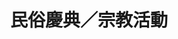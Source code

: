 ---
title: '民俗慶典／宗教活動'
pictures: '["https://raw.githubusercontent.com/chyushya/cms-content/main/content/resources/images/1648675562835-2604-1631-%E6%97%97%E5%B1%B1%E5%85%B1%E6%95%AC%E5%A0%82.JPG","https://raw.githubusercontent.com/chyushya/cms-content/main/content/resources/images/1648675563348-2592-1944-%E5%87%8C%E5%AE%B5%E5%AF%B6%E6%AE%BF%EF%BC%882%EF%BC%89.JPG","https://raw.githubusercontent.com/chyushya/cms-content/main/content/resources/images/1648675562741-1151-754-%E6%85%B6%E7%A5%9D%E4%B8%AD%E8%8F%AF%E4%BD%9B%E6%95%99%E6%AF%94%E4%B8%98%E5%B0%BC%E5%8D%94%E9%80%B2%E6%9C%83%E5%89%B5%E6%9C%8320%E9%80%B1%E5%B9%B4%E6%9A%A8%E9%A0%92%E7%99%BC%E7%AC%AC%E4%B8%80%E5%B1%86%E4%B8%96%E7%95%8C%E4%BD%9B%E6%95%99%E5%82%91%E5%87%BA%E6%AF%94%E4%B8%98%E5%B0%BC%E8%B2%A2%E7%8D%BB%E8%A1%A8%E6%8F%9A%E7%8D%8E.jpg","https://raw.githubusercontent.com/chyushya/cms-content/main/content/resources/images/1648675563517-2248-1723-%E6%9D%B1%E5%8D%97%E4%BA%9E%E7%A5%88%E7%A6%8F%E6%81%AF%E7%81%BD%E6%B7%A8%E5%AE%89%E5%A4%A7%E6%B3%95%E6%9C%83%EF%BC%881%EF%BC%89.JPG","https://raw.githubusercontent.com/chyushya/cms-content/main/content/resources/images/1648675562786-1477-902-%E6%96%B0%E5%8C%97%E7%87%88%E6%9C%83.jpg","https://raw.githubusercontent.com/chyushya/cms-content/main/content/resources/images/1648675563759-4134-2746-%E9%97%9C%E5%85%AC%E9%80%A0%E5%9E%8B.jpg","https://raw.githubusercontent.com/chyushya/cms-content/main/content/resources/images/1648675563637-3648-2056-%E5%8F%B0%E7%81%A3%E7%9C%81%E4%BD%9B%E6%95%99%E6%9C%8399%E5%B9%B4%E5%BA%A6%E8%81%AF%E5%90%88%E5%90%84%E7%95%8C%E5%95%9F%E5%BB%BA%E8%AD%B7%E5%9C%8B%E6%81%AF%E7%81%BD%E5%BF%B5%E4%BD%9B%E9%BB%9E%E7%87%88%E7%A5%88%E7%A6%8F%E5%A4%A7%E6%B3%95%E6%9C%83%EF%BC%882%EF%BC%89.JPG","https://raw.githubusercontent.com/chyushya/cms-content/main/content/resources/images/1648675564000-3264-2448-%E5%8F%B0%E5%8C%97%E5%B8%82%E7%BE%A9%E6%B0%91%E7%A5%AD.jpg","https://raw.githubusercontent.com/chyushya/cms-content/main/content/resources/images/1648675562939-2075-1476-2007%E6%88%B2%E7%8D%85%E7%94%B2%E8%97%9D%E8%A1%93%E7%AF%80.jpg","https://raw.githubusercontent.com/chyushya/cms-content/main/content/resources/images/1648675563024-2186-1569-%E4%BD%9B%E9%99%80%E8%81%96%E8%AA%95%E8%81%AF%E5%90%88%E8%88%89%E8%BE%A6%E6%B5%B4%E4%BD%9B%E5%A4%A7%E5%85%B8%E3%80%81%E5%9C%92%E9%81%8A%E6%9C%83%E6%9A%A8%E8%90%AC%E4%BA%BA%E5%81%A5%E5%BA%B7%E8%B7%AF%E8%B7%91.jpg","https://raw.githubusercontent.com/chyushya/cms-content/main/content/resources/images/1648675563130-2877-2111-%E8%8A%B1%E8%93%AE.%20%E6%B5%B8%E4%BF%A1%E6%9C%83.jpg","https://raw.githubusercontent.com/chyushya/cms-content/main/content/resources/images/1648675564434-3833-2764-%E9%AB%98%E9%9B%84%E7%87%88%E6%9C%83.jpg","https://raw.githubusercontent.com/chyushya/cms-content/main/content/resources/images/1648675564199-3648-2056-101%E5%B9%B4%E5%BA%A6%E5%95%9F%E5%BB%BA%E6%85%88%E6%82%B2%E4%B8%89%E6%98%A7%E6%B0%B4%E6%87%BA%E8%AD%B7%E5%9C%8B%E7%A5%88%E5%AE%89%E6%B6%88%E7%81%BD%E8%B6%85%E8%96%A6%E5%A4%A7%E6%B3%95%E6%9C%83.JPG","https://raw.githubusercontent.com/chyushya/cms-content/main/content/resources/images/1648827036304-1453-1054-2001%E5%B9%B4Kiss%20Radio.25%20OK.jpg"]'
---